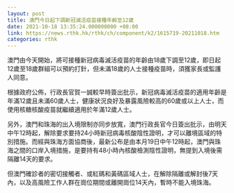 ```yaml
---
layout: post
title: 澳門今日起下調新冠滅活疫苗接種年齡至12歲
date: 2021-10-18 13:35:24.000000000 +08:00
link: https://news.rthk.hk/rthk/ch/component/k2/1615719-20211018.htm
categories: rthk
---
```


澳門由今天開始，將可接種新冠病毒滅活疫苗的年齡由18歲下調至12歲，即日起12歲至18歲群組可以預約打針，但未滿18歲的人士接種疫苗時，須獲家長或監護人同意。

根據政府公佈，行政長官賀一誠較早時簽出批示，新冠病毒滅活疫苗的適用年齡是年滿12歲且未滿60歲人士，健康狀況良好及暴露風險較高的60歲或以上人士，而使用核糖核酸疫苗就繼續適用於年滿12歲人士。

另外，澳門和珠海的出入境限制亦同步放寬，澳門行政長官今日簽出批示，由明天中午12時起，解除要求要持24小時新冠病毒核酸陰性證明，才可以離境區域的特別措施。而經與珠海方面協商後，最新公布是由本月19日中午12時起，澳門與珠海之間的口岸入境措施，是要持有48小時內核酸檢測陰性證明，無提到入境後需隔離14天的要求。

但澳門確診者的密切接觸者、或紅碼和黃碼區域人士，在解除隔離或解封後7天內，以及高風險工作人群在崗位期間或離開崗位14天內，暫時不能入境珠海。
